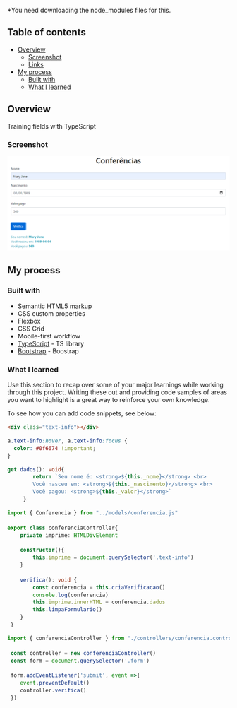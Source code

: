 *You need downloading the node_modules files for this.

## Table of contents

- [Overview](#overview)
  - [Screenshot](#screenshot)
  - [Links](#links)
- [My process](#my-process)
  - [Built with](#built-with)
  - [What I learned](#what-i-learned)

## Overview
Training fields with TypeScript

### Screenshot

![](./print.PNG)

## My process

### Built with

- Semantic HTML5 markup
- CSS custom properties
- Flexbox
- CSS Grid
- Mobile-first workflow
- [TypeScript](https://www.typescriptlang.org/) - TS library
- [Bootstrap](https://getbootstrap.com/) - Boostrap

### What I learned

Use this section to recap over some of your major learnings while working through this project. Writing these out and providing code samples of areas you want to highlight is a great way to reinforce your own knowledge.

To see how you can add code snippets, see below:

```html
<div class="text-info"></div>
```
```css
a.text-info:hover, a.text-info:focus {
  color: #0f6674 !important;
}
```
```ts model
get dados(): void{
        return `Seu nome é: <strong>${this._nome}</strong> <br>
        Você nasceu em: <strong>${this._nascimento}</strong> <br>
        Você pagou: <strong>${this._valor}</strong>` 
     }
```

```ts controller
import { Conferencia } from "../models/conferencia.js"

export class conferenciaController{
    private imprime: HTMLDivElement

    constructor(){
        this.imprime = document.querySelector('.text-info') 
    }
    
    verifica(): void {
        const conferencia = this.criaVerificacao()
        console.log(conferencia)
        this.imprime.innerHTML = conferencia.dados
        this.limpaFormulario()
    }
 }
```

```ts app
import { conferenciaController } from "./controllers/conferencia.controller.js";
 
 const controller = new conferenciaController()
 const form = document.querySelector('.form')

 form.addEventListener('submit', event =>{
    event.preventDefault()
    controller.verifica()
 })
```
